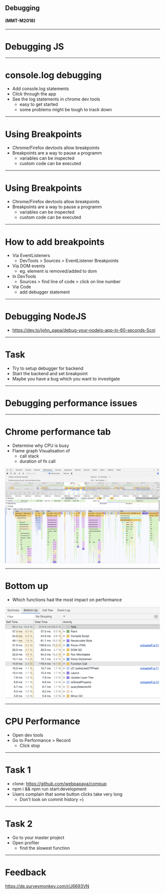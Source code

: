 ## Debugging

#### (MMT-M2018)

---

# Debugging JS

----

# console.log debugging

- Add console.log statements
- Click through the app
- See the log statements in chrome dev tools
  - easy to get started
  - some problems might be tough to track down

----

# Using Breakpoints

- Chrome/Firefox devtools allow breakpoints
- Breakpoints are a way to pause a programm
  - variables can be inspected
  - custom code can be executed

----

# Using Breakpoints

- Chrome/Firefox devtools allow breakpoints
- Breakpoints are a way to pause a programm
  - variables can be inspected
  - custom code can be executed

----

# How to add breakpoints

- Via EventListeners
  - DevTools > Sources > EventListener Breakpoints
- Via DOM events
  - eg. element is removed/added to dom
- In DevTools
  - Sources > find line of code > click on line number
- Via Code
  - add debugger statement

----

# Debugging NodeJS

- <https://dev.to/john_papa/debug-your-nodejs-app-in-60-seconds-5cni>

----

# Task

- Try to setup debugger for backend
- Start the backend and set breakpoint
- Maybe you have a bug which you want to investigate

---

# Debugging performance issues

----

# Chrome performance tab

- Determine why CPU is busy
- Flame graph Visualisation of
  - call stack
  - duration of fn call

![Flamegraph](assets/flamegraph.png)

----

# Bottom up

- Which functions had the most impact on performance

![Flamegraph](assets/bottom_up.png)

----

# CPU Performance

- Open dev tools
- Go to Performance > Record
  - Click stop

----

# Task 1

- clone: <https://github.com/webpapaya/compup>
- npm i && npm run start:development
- Users complain that some button clicks take very long
  - Don't look on commit history =)

----

# Task 2

- Go to your master project
- Open profiler
  - find the slowest function

---

# Feedback

<https://de.surveymonkey.com/r/J6693VN>

